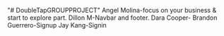 "# DoubleTapGROUPPROJECT" 
Angel Molina-focus on your business & start to explore part.
Dillon M-Navbar and footer.
Dara Cooper-
Brandon Guerrero-Signup
Jay Kang-Signin
